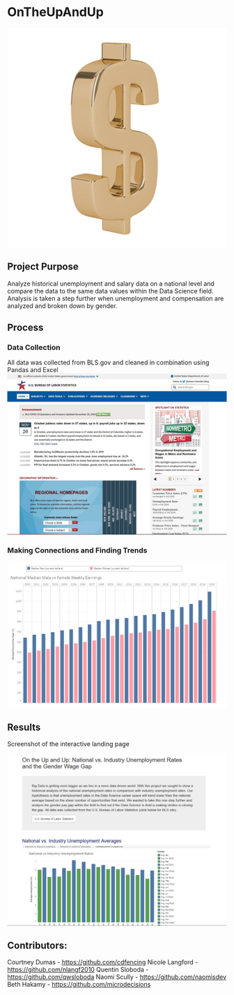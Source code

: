 # OnTheUpAndUp

![App Running](Screenshots/money.gif "App Running")

## Project Purpose
Analyze historical unemployment and salary data on a national level and compare the data to the same data values within the Data Science field.  Analysis is taken a step further when unemployment and compensation are analyzed and broken down by gender.

## Process

### Data Collection
All data was collected from BLS.gov and cleaned in combination using Pandas and Excel
![Screenshot](Screenshots/bls.JPG "Screenshot")

<!-- ### Data Wrangling and Tableau -->

### Making Connections and Finding Trends
![Screenshot](Screenshots/comp.JPG "Screenshot")


## Results

Screenshot of the interactive landing page

![Screenshot](Screenshots/main.JPG "Screenshot")

## Contributors:
Courtney Dumas - https://github.com/cdfencing
Nicole Langford - https://github.com/nlangf2010
Quentin Sloboda - https://github.com/qwsloboda
Naomi Scully - https://github.com/naomisdev
Beth Hakamy - https://github.com/microdecisions


